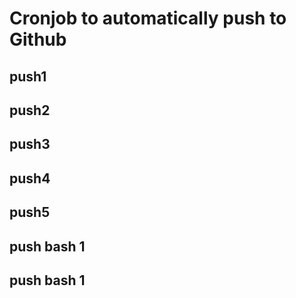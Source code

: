 # Cronjob to automatically push to Github
## push1
## push2
## push3
## push4
## push5
## push bash 1
## push bash 1
